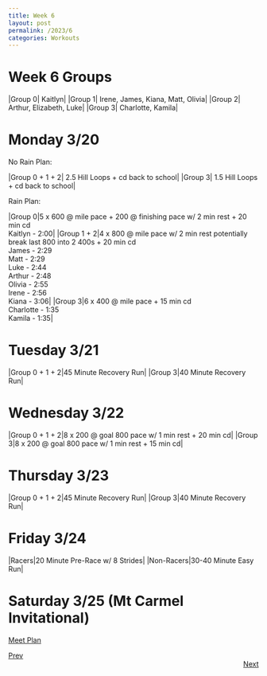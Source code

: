 ```yaml
---
title: Week 6
layout: post
permalink: /2023/6
categories: Workouts
---
```



# Week 6 Groups

|Group 0| Kaitlyn|
|Group 1| Irene, James, Kiana, Matt, Olivia|
|Group 2| Arthur, Elizabeth, Luke|
|Group 3| Charlotte, Kamila|

# Monday 3/20 

No Rain Plan:

|Group 0 + 1 + 2| 2.5 Hill Loops + cd back to school|
|Group 3| 1.5 Hill Loops + cd back to school|

Rain Plan:

|Group 0|5 x 600 @ mile pace + 200 @ finishing pace w/ 2 min rest + 20 min cd <br> Kaitlyn - 2:00|
|Group 1 + 2|4 x 800 @ mile pace w/ 2 min rest potentially break last 800 into 2 400s + 20 min cd <br> James - 2:29 <br> Matt - 2:29 <br> Luke - 2:44 <br> Arthur  - 2:48 <br> Olivia - 2:55 <br> Irene - 2:56 <br> Kiana - 3:06|
|Group 3|6 x 400 @ mile pace + 15 min cd <br> Charlotte - 1:35 <br> Kamila - 1:35|

# Tuesday 3/21

|Group 0 + 1 + 2|45 Minute Recovery Run|
|Group 3|40 Minute Recovery Run|

# Wednesday 3/22

|Group 0 + 1 + 2|8 x 200 @ goal 800 pace w/ 1 min rest + 20 min cd|
|Group 3|8 x 200 @ goal 800 pace w/ 1 min rest + 15 min cd|

# Thursday 3/23

|Group 0 + 1 + 2|45 Minute Recovery Run|
|Group 3|40 Minute Recovery Run|

# Friday 3/24

|Racers|20 Minute Pre-Race w/ 8 Strides|
|Non-Racers|30-40 Minute Easy Run|

# Saturday 3/25 (Mt Carmel Invitational)

[Meet Plan]({{site.baseurl}}/2023/MCI)

<div style="text-align: left"> <a href="{{site.baseurl}}/2023/5">Prev</a></div> 
<div style="text-align: right"> <a href="{{site.baseurl}}/2023/7">Next</a></div>